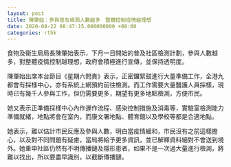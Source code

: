 ```yaml
---
layout: post
title: 陳肇始：參與普及檢測人數越多　整體控制疫情越理想
date: 2020-08-22 08:47:15.000000000 +08:00
categories: rthk
---
```


食物及衞生局局長陳肇始表示，下月一日開始的普及社區檢測計劃，參與人數越多，對整體疫情控制越理想，政府會積極進行宣傳，並保持透明度。

陳肇始出席本台節目《星期六問責》表示，正密鑼緊鼓進行大量準備工作，全港九都會有採樣中心，亦有系統上網預約前往檢測。而工作需要大量醫護人員採樣，現時已有幾千人參與工作，但仍需要更多，期望有更多地點檢測，方便巿民。

她又表示正準備採樣中心內作運作流程、感染控制措施及消毒等，實驗室檢測能力準備就緒，地點將會在室內，而康文署地點、體育館以及學校等都是合適地點。

她表示，難以估計巿民反應及參與人數，明白當疫情緩和，巿民沒有之前這樣擔心，以及對不同問題有疑慮，當局將給予更多資訊，並已解釋資料絕對不會送到境外。她重申社區仍然有不明傳播鏈及隱形患者，如果不是一次過大量進行檢測，將難以找出，所以要盡早識別，以截斷傳播鏈。
